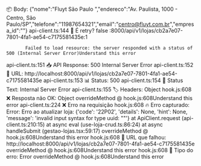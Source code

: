📦 Body: {"nome":"Fluyt São Paulo ","endereco":"Av. Paulista, 1000 - Centro, São Paulo/SP","telefone":"11987654321","email":"centro@fluyt.com.br","empresa_id":""}
api-client.ts:144 🔄 É retry? false
:8000/api/v1/lojas/cb2a7e07-7801-4fa1-ae54-c7175581435e:1 
            
            
           Failed to load resource: the server responded with a status of 500 (Internal Server Error)Understand this error
api-client.ts:151 📥 API Response: 500 Internal Server Error
api-client.ts:152 📍 URL: http://localhost:8000/api/v1/lojas/cb2a7e07-7801-4fa1-ae54-c7175581435e
api-client.ts:153 📊 Status: 500
api-client.ts:154 📝 Status Text: Internal Server Error
api-client.ts:155 🏷️ Headers: Object
hook.js:608 ❌ Resposta não OK: Object
overrideMethod @ hook.js:608Understand this error
api-client.ts:224 ❌ Erro na requisição
hook.js:608 🔥 Erro capturado: Error: Erro ao atualizar loja: {'code': '22P02', 'details': None, 'hint': None, 'message': 'invalid input syntax for type uuid: ""'}
    at ApiClient.request (api-client.ts:210:15)
    at async eval (use-loja-crud.ts:86:24)
    at async handleSubmit (gestao-lojas.tsx:59:17)
overrideMethod @ hook.js:608Understand this error
hook.js:608 📍 URL que falhou: http://localhost:8000/api/v1/lojas/cb2a7e07-7801-4fa1-ae54-c7175581435e
overrideMethod @ hook.js:608Understand this error
hook.js:608 🔧 Tipo do erro: Error
overrideMethod @ hook.js:608Understand this error